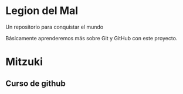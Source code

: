 # Legion del Mal
Un repositorio para conquistar el mundo

Básicamente aprenderemos más sobre Git y GitHub con este proyecto.

# Mitzuki

## Curso de github
